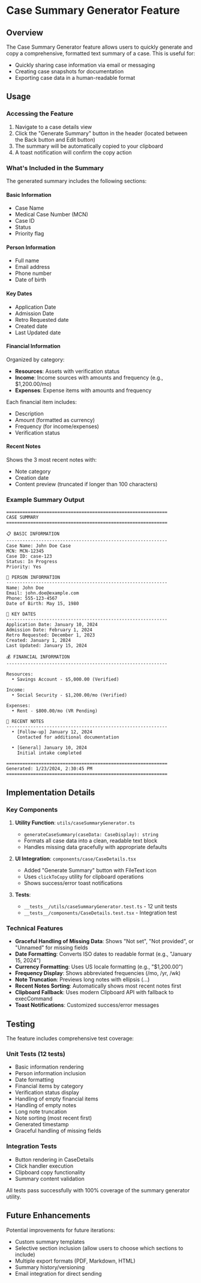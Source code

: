 # Case Summary Generator Feature

## Overview
The Case Summary Generator feature allows users to quickly generate and copy a comprehensive, formatted text summary of a case. This is useful for:
- Quickly sharing case information via email or messaging
- Creating case snapshots for documentation
- Exporting case data in a human-readable format

## Usage

### Accessing the Feature
1. Navigate to a case details view
2. Click the "Generate Summary" button in the header (located between the Back button and Edit button)
3. The summary will be automatically copied to your clipboard
4. A toast notification will confirm the copy action

### What's Included in the Summary

The generated summary includes the following sections:

#### Basic Information
- Case Name
- Medical Case Number (MCN)
- Case ID
- Status
- Priority flag

#### Person Information
- Full name
- Email address
- Phone number
- Date of birth

#### Key Dates
- Application Date
- Admission Date
- Retro Requested date
- Created date
- Last Updated date

#### Financial Information
Organized by category:
- **Resources**: Assets with verification status
- **Income**: Income sources with amounts and frequency (e.g., $1,200.00/mo)
- **Expenses**: Expense items with amounts and frequency

Each financial item includes:
- Description
- Amount (formatted as currency)
- Frequency (for income/expenses)
- Verification status

#### Recent Notes
Shows the 3 most recent notes with:
- Note category
- Creation date
- Content preview (truncated if longer than 100 characters)

### Example Summary Output

```
============================================================
CASE SUMMARY
============================================================

📋 BASIC INFORMATION
------------------------------------------------------------
Case Name: John Doe Case
MCN: MCN-12345
Case ID: case-123
Status: In Progress
Priority: Yes

👤 PERSON INFORMATION
------------------------------------------------------------
Name: John Doe
Email: john.doe@example.com
Phone: 555-123-4567
Date of Birth: May 15, 1980

📅 KEY DATES
------------------------------------------------------------
Application Date: January 10, 2024
Admission Date: February 1, 2024
Retro Requested: December 1, 2023
Created: January 1, 2024
Last Updated: January 15, 2024

💰 FINANCIAL INFORMATION
------------------------------------------------------------

Resources:
  • Savings Account - $5,000.00 (Verified)

Income:
  • Social Security - $1,200.00/mo (Verified)

Expenses:
  • Rent - $800.00/mo (VR Pending)

📝 RECENT NOTES
------------------------------------------------------------
  • [Follow-up] January 12, 2024
    Contacted for additional documentation

  • [General] January 10, 2024
    Initial intake completed

============================================================
Generated: 1/23/2024, 2:30:45 PM
============================================================
```

## Implementation Details

### Key Components

1. **Utility Function**: `utils/caseSummaryGenerator.ts`
   - `generateCaseSummary(caseData: CaseDisplay): string`
   - Formats all case data into a clean, readable text block
   - Handles missing data gracefully with appropriate defaults

2. **UI Integration**: `components/case/CaseDetails.tsx`
   - Added "Generate Summary" button with FileText icon
   - Uses `clickToCopy` utility for clipboard operations
   - Shows success/error toast notifications

3. **Tests**: 
   - `__tests__/utils/caseSummaryGenerator.test.ts` - 12 unit tests
   - `__tests__/components/CaseDetails.test.tsx` - Integration test

### Technical Features

- **Graceful Handling of Missing Data**: Shows "Not set", "Not provided", or "Unnamed" for missing fields
- **Date Formatting**: Converts ISO dates to readable format (e.g., "January 15, 2024")
- **Currency Formatting**: Uses US locale formatting (e.g., "$1,200.00")
- **Frequency Display**: Shows abbreviated frequencies (/mo, /yr, /wk)
- **Note Truncation**: Previews long notes with ellipsis (...)
- **Recent Notes Sorting**: Automatically shows most recent notes first
- **Clipboard Fallback**: Uses modern Clipboard API with fallback to execCommand
- **Toast Notifications**: Customized success/error messages

## Testing

The feature includes comprehensive test coverage:

### Unit Tests (12 tests)
- Basic information rendering
- Person information inclusion
- Date formatting
- Financial items by category
- Verification status display
- Handling of empty financial items
- Handling of empty notes
- Long note truncation
- Note sorting (most recent first)
- Generated timestamp
- Graceful handling of missing fields

### Integration Tests
- Button rendering in CaseDetails
- Click handler execution
- Clipboard copy functionality
- Summary content validation

All tests pass successfully with 100% coverage of the summary generator utility.

## Future Enhancements

Potential improvements for future iterations:
- Custom summary templates
- Selective section inclusion (allow users to choose which sections to include)
- Multiple export formats (PDF, Markdown, HTML)
- Summary history/versioning
- Email integration for direct sending
